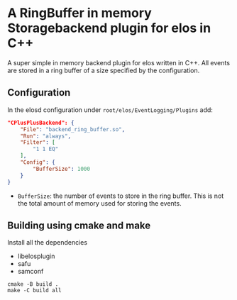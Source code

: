 # A RingBuffer in memory Storagebackend plugin for elos in C++

A super simple in memory backend plugin for elos written in C++.
All events are stored in a ring buffer of a size specified by the configuration.

## Configuration

In the elosd configuration under `root/elos/EventLogging/Plugins` add:

```json
"CPlusPlusBackend": {
    "File": "backend_ring_buffer.so",
    "Run": "always",
    "Filter": [
        "1 1 EQ"
    ],
    "Config": {
        "BufferSize": 1000
    }
}
```

- `BufferSize`: the number of events to store in the ring buffer.
    This is not the total amount of memory used for storing the events.

## Building using cmake and make

Install all the dependencies
- libelosplugin
- safu
- samconf

```
cmake -B build .
make -C build all
```
